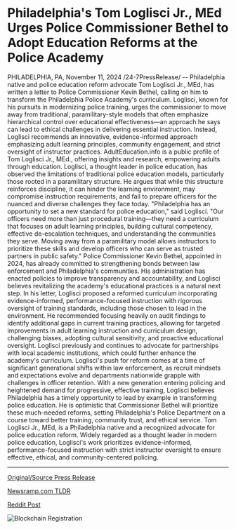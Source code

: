 # Philadelphia's Tom Loglisci Jr., MEd Urges Police Commissioner Bethel to Adopt Education Reforms at the Police Academy

PHILADELPHIA, PA, November 11, 2024 /24-7PressRelease/ -- Philadelphia native and police education reform advocate Tom Loglisci Jr., MEd, has written a letter to Police Commissioner Kevin Bethel, calling on him to transform the Philadelphia Police Academy's curriculum. Loglisci, known for his pursuits in modernizing police training, urges the commissioner to move away from traditional, paramilitary-style models that often emphasize hierarchical control over educational effectiveness—an approach he says can lead to ethical challenges in delivering essential instruction. Instead, Loglisci recommends an innovative, evidence-informed approach emphasizing adult learning principles, community engagement, and strict oversight of instructor practices. AdultEducation.info is a public profile of Tom Loglisci Jr., MEd., offering insights and research, empowering adults through education.  Loglisci, a thought leader in police education, has observed the limitations of traditional police education models, particularly those rooted in a paramilitary structure. He argues that while this structure reinforces discipline, it can hinder the learning environment, may compromise instruction requirements, and fail to prepare officers for the nuanced and diverse challenges they face today.  "Philadelphia has an opportunity to set a new standard for police education," said Loglisci. "Our officers need more than just procedural training—they need a curriculum that focuses on adult learning principles, building cultural competency, effective de-escalation techniques, and understanding the communities they serve. Moving away from a paramilitary model allows instructors to prioritize these skills and develop officers who can serve as trusted partners in public safety."  Police Commissioner Kevin Bethel, appointed in 2024, has already committed to strengthening bonds between law enforcement and Philadelphia's communities. His administration has enacted policies to improve transparency and accountability, and Loglisci believes revitalizing the academy's educational practices is a natural next step.  In his letter, Loglisci proposed a reformed curriculum incorporating evidence-informed, performance-focused instruction with rigorous oversight of training standards, including those chosen to lead in the environment. He recommended focusing heavily on audit findings to identify additional gaps in current training practices, allowing for targeted improvements in adult learning instruction and curriculum design, challenging biases, adopting cultural sensitivity, and proactive educational oversight. Loglisci previously and continues to advocate for partnerships with local academic institutions, which could further enhance the academy's curriculum.  Loglisci's push for reform comes at a time of significant generational shifts within law enforcement, as recruit mindsets and expectations evolve and departments nationwide grapple with challenges in officer retention. With a new generation entering policing and heightened demand for progressive, effective training, Loglisci believes Philadelphia has a timely opportunity to lead by example in transforming police education. He is optimistic that Commissioner Bethel will prioritize these much-needed reforms, setting Philadelphia's Police Department on a course toward better training, community trust, and ethical service.  Tom Loglisci Jr., MEd, is a Philadelphia native and a recognized advocate for police education reform. Widely regarded as a thought leader in modern police education, Loglisci's work prioritizes evidence-informed, performance-focused instruction with strict instructor oversight to ensure effective, ethical, and community-centered policing. 

---

[Original/Source Press Release](https://www.24-7pressrelease.com/press-release/516034/philadelphias-tom-loglisci-jr-med-urges-police-commissioner-bethel-to-adopt-education-reforms-at-the-police-academy)
                    

[Newsramp.com TLDR](https://newsramp.com/curated-news/tom-loglisci-jr-med-calls-for-reform-of-philadelphia-police-academy-s-curriculum/a3034ad77c721b3531724d4aa14b9f96) 

 



[Reddit Post](https://www.reddit.com/r/newsramp/comments/1gonefo/tom_loglisci_jr_med_calls_for_reform_of/) 



![Blockchain Registration](https://cdn.newsramp.app/24-7PressRelease/qrcode/2411/11/seek3QOy.webp)